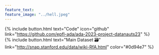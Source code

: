 ```yaml
---
feature_text: 
feature_image: "../hell.jpeg"
---
```


{% include button.html text="Code" icon="github" link="https://github.com/epfl-ada/ada-2023-project-datanauts23" %}  
{% include button.html text="Main Dataset  🗃" link="http://snap.stanford.edu/data/wiki-RfA.html" color="#0d94e7" %} 
